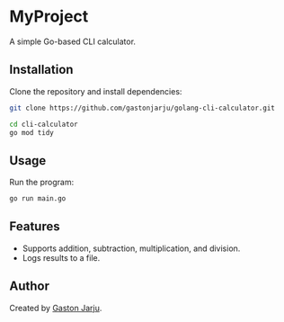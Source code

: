# MyProject

A simple Go-based CLI calculator.

## Installation

Clone the repository and install dependencies:

```sh
git clone https://github.com/gastonjarju/golang-cli-calculator.git

cd cli-calculator
go mod tidy

```

## Usage

Run the program:

```sh
go run main.go

```

## Features

- Supports addition, subtraction, multiplication, and division.
- Logs results to a file.

## Author

Created by [Gaston Jarju](https://github.com/gastonjarju).
